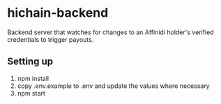 # hichain-backend

Backend server that watches for changes to an Affinidi holder's verified credentials to trigger payouts.

## Setting up
1. npm install
2. copy .env.example to .env and update the values where necessary 
3. npm start
